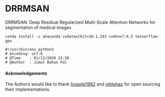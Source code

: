 # DRRMSAN
DRRMSAN: Deep Residual Regularized Multi-Scale Attention Networks for segmentation of medical images

```
conda install -c anaconda cudatoolkit=10.1.243 cudnn=7.6.5 tensorflow-gpu

#!/usr/bin/env python3
# encoding: utf-8
# @Time    : 01/12/2020 15:56
# @Author  : Jimut Bahan Pal

```
#### Acknowledgements

The Authors would like to thank [lixiaolei1982](https://github.com/lixiaolei1982/Keras-Implementation-of-U-Net-R2U-Net-Attention-U-Net-Attention-R2U-Net.-) and [nibtehaz](https://github.com/nibtehaz/MultiResUNet) for open sourcing their implementations. 
